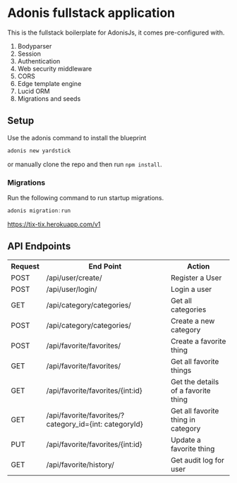 # Adonis fullstack application

This is the fullstack boilerplate for AdonisJs, it comes pre-configured with.

1. Bodyparser
2. Session
3. Authentication
4. Web security middleware
5. CORS
6. Edge template engine
7. Lucid ORM
8. Migrations and seeds

## Setup

Use the adonis command to install the blueprint

```bash
adonis new yardstick
```

or manually clone the repo and then run `npm install`.


### Migrations

Run the following command to run startup migrations.

```js
adonis migration:run
```


https://tix-tix.herokuapp.com/v1
## API Endpoints
<table>
  <tr>
      <th>Request</th>
      <th>End Point</th>
      <th>Action</th>
  </tr>
    <tr>
      <td>POST</td>
      <td>/api/user/create/</td>
      <td>Register a User</td>
  </tr>
  <tr>
    <td>POST</td>
    <td>/api/user/login/</td>
    <td>Login a user</td>
  </tr>
  <tr>
    <td>GET</td>
    <td>/api/category/categories/</td>
    <td>Get all categories</td>
  </tr>
  <tr>
    <td>POST</td>
    <td>/api/category/categories/</td>
    <td>Create a new category</td>
  </tr>
  <tr>
    <td>POST</td>
    <td>/api/favorite/favorites/</td>
    <td>Create a favorite thing</td>
  </tr>
  <tr>
    <td>GET</td>
    <td>/api/favorite/favorites/</td>
    <td>Get all favorite things</td>
  </tr>
  <tr>
    <td>GET</td>
    <td>/api/favorite/favorites/{int:id}</td>
    <td>Get the details of a favorite thing</td>
  </tr>
  <tr>
    <td>GET</td>
    <td>/api/favorite/favorites/?category_id={int: categoryId}</td>
    <td>Get all favorite thing in category</td>
  </tr>
  <tr>
    <td>PUT</td>
    <td>/api/favorite/favorites/{int:id}</td>
    <td>Update a favorite thing</td>
  </tr>
  <tr>
    <td>GET</td>
    <td>/api/favorite/history/</td>
    <td>Get audit log for user</td>
  </tr>
</table>
